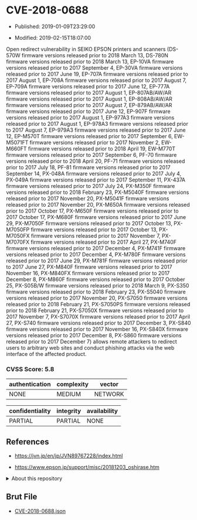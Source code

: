# CVE-2018-0688

- Published: 2019-01-09T23:29:00

- Modified: 2019-02-15T18:07:00

Open redirect vulnerability in SEIKO EPSON printers and scanners (DS-570W firmware versions released prior to 2018 March 13, DS-780N firmware versions released prior to 2018 March 13, EP-10VA firmware versions released prior to 2017 September 4, EP-30VA firmware versions released prior to 2017 June 19, EP-707A firmware versions released prior to 2017 August 1, EP-708A firmware versions released prior to 2017 August 7, EP-709A firmware versions released prior to 2017 June 12, EP-777A firmware versions released prior to 2017 August 1, EP-807AB/AW/AR firmware versions released prior to 2017 August 1, EP-808AB/AW/AR firmware versions released prior to 2017 August 7, EP-879AB/AW/AR firmware versions released prior to 2017 June 12, EP-907F firmware versions released prior to 2017 August 1, EP-977A3 firmware versions released prior to 2017 August 1, EP-978A3 firmware versions released prior to 2017 August 7, EP-979A3 firmware versions released prior to 2017 June 12, EP-M570T firmware versions released prior to 2017 September 6, EW-M5071FT firmware versions released prior to 2017 November 2, EW-M660FT firmware versions released prior to 2018 April 19, EW-M770T firmware versions released prior to 2017 September 6, PF-70 firmware versions released prior to 2018 April 20, PF-71 firmware versions released prior to 2017 July 18, PF-81 firmware versions released prior to 2017 September 14, PX-048A firmware versions released prior to 2017 July 4, PX-049A firmware versions released prior to 2017 September 11, PX-437A firmware versions released prior to 2017 July 24, PX-M350F firmware versions released prior to 2018 February 23, PX-M5040F firmware versions released prior to 2017 November 20, PX-M5041F firmware versions released prior to 2017 November 20, PX-M650A firmware versions released prior to 2017 October 17, PX-M650F firmware versions released prior to 2017 October 17, PX-M680F firmware versions released prior to 2017 June 29, PX-M7050F firmware versions released prior to 2017 October 13, PX-M7050FP firmware versions released prior to 2017 October 13, PX-M7050FX firmware versions released prior to 2017 November 7, PX-M7070FX firmware versions released prior to 2017 April 27, PX-M740F firmware versions released prior to 2017 December 4, PX-M741F firmware versions released prior to 2017 December 4, PX-M780F firmware versions released prior to 2017 June 29, PX-M781F firmware versions released prior to 2017 June 27, PX-M840F firmware versions released prior to 2017 November 16, PX-M840FX firmware versions released prior to 2017 December 8, PX-M860F firmware versions released prior to 2017 October 25, PX-S05B/W firmware versions released prior to 2018 March 9, PX-S350 firmware versions released prior to 2018 February 23, PX-S5040 firmware versions released prior to 2017 November 20, PX-S7050 firmware versions released prior to 2018 February 21, PX-S7050PS firmware versions released prior to 2018 February 21, PX-S7050X firmware versions released prior to 2017 November 7, PX-S7070X firmware versions released prior to 2017 April 27, PX-S740 firmware versions released prior to 2017 December 3, PX-S840 firmware versions released prior to 2017 November 16, PX-S840X firmware versions released prior to 2017 December 8, PX-S860 firmware versions released prior to 2017 December 7) allows remote attackers to redirect users to arbitrary web sites and conduct phishing attacks via the web interface of the affected product.

### CVSS Score: **5.8**

| authentication | complexity | vector |
| --- | --- | --- |
| NONE | MEDIUM | NETWORK |

| confidentiality | integrity | availability |
| --- | --- | --- |
| PARTIAL | PARTIAL | NONE |

## References

* https://jvn.jp/en/jp/JVN89767228/index.html

* https://www.epson.jp/support/misc/20181203_oshirase.htm

<details>
<summary>About this repository</summary> 

  This repository is part of the project [Live Hack CVE](https://github.com/Live-Hack-CVE). Main website can be found [www.live-hack.org](https://www.live-hack.org) 
  
  Made by [Sn0wAlice](https://github.com/Sn0wAlice) for the people that care about security and need to have a feed of the latest CVEs. Hope you enjoy it, don't forget to star the repo and follow me on [Twitter](https://twitter.com/Sn0wAlice) and [Github](https://github.com/Sn0wAlice). And that is my [personnal website](https://www.alice-snow.me/)

  - [Home Page](https://github.com/Live-Hack-CVE)
  - [Framework](https://github.com/Live-Hack-CVE/cve-framework)
  - [CVE database](https://github.com/Live-Hack-CVE/full_database)
  - [Changelog](https://github.com/Live-Hack-CVE/Changelog)
</details>

## Brut File

* [CVE-2018-0688.json](https://raw.githubusercontent.com/Live-Hack-CVE/full_database/main/cves/2018/CVE-2018-0688.json)

